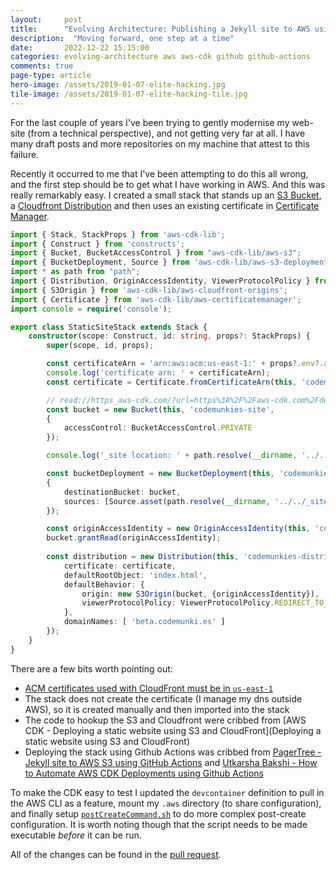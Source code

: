 ```yaml
---
layout: 	post
title:  	"Evolving Architecture: Publishing a Jekyll site to AWS using GitHub Actions and AWS CDK"
description:  "Moving forward, one step at a time"
date:   	2022-12-22 15:15:00
categories: evolving-architecture aws aws-cdk github github-actions
comments: true
page-type: article
hero-image: /assets/2019-01-07-elite-hacking.jpg
tile-image: /assets/2019-01-07-elite-hacking-tile.jpg
---
```


For the last couple of years I've been trying to gently modernise my web-site (from a technical perspective), and not getting very far at all. I have many draft posts and more repositories on my machine that attest to this failure.

Recently it occurred to me that I've been attempting to do this all wrong, and the first step should be to get what I have working in AWS. And this was really remarkably easy. I created a small stack that stands up an [S3 Bucket](https://aws.amazon.com/s3/), a [Cloudfront Distribution](https://aws.amazon.com/cloudfront/) and then uses an existing certificate in [Certificate Manager](https://aws.amazon.com/certificate-manager/).

```typescript
import { Stack, StackProps } from 'aws-cdk-lib';
import { Construct } from 'constructs';
import { Bucket, BucketAccessControl } from "aws-cdk-lib/aws-s3";
import { BucketDeployment, Source } from 'aws-cdk-lib/aws-s3-deployment';
import * as path from "path";
import { Distribution, OriginAccessIdentity, ViewerProtocolPolicy } from 'aws-cdk-lib/aws-cloudfront';
import { S3Origin } from 'aws-cdk-lib/aws-cloudfront-origins';
import { Certificate } from 'aws-cdk-lib/aws-certificatemanager';
import console = require('console');

export class StaticSiteStack extends Stack {
    constructor(scope: Construct, id: string, props?: StackProps) {
        super(scope, id, props);

        const certificateArn = 'arn:aws:acm:us-east-1:' + props?.env?.account + ':certificate/9e00ceb1-e749-46a7-a3ea-034f6d8b4e15';
        console.log('certificate arn: ' + certificateArn);
        const certificate = Certificate.fromCertificateArn(this, 'codemunikies-cert', certificateArn);

        // read://https_aws-cdk.com/?url=https%3A%2F%2Faws-cdk.com%2Fdeploying-a-static-website-using-s3-and-cloudfront%2F
        const bucket = new Bucket(this, 'codemunkies-site', 
        {
            accessControl: BucketAccessControl.PRIVATE
        });

        console.log('_site location: ' + path.resolve(__dirname, '../../_site'));

        const bucketDeployment = new BucketDeployment(this, 'codemunkies-site-deployment',
        {
            destinationBucket: bucket,
            sources: [Source.asset(path.resolve(__dirname, '../../_site'))]
        });

        const originAccessIdentity = new OriginAccessIdentity(this, 'codemunkies-site-originAccessIdentity');
        bucket.grantRead(originAccessIdentity);
        
        const distribution = new Distribution(this, 'codemunkies-distribution', {
            certificate: certificate,
            defaultRootObject: 'index.html',
            defaultBehavior: {
                origin: new S3Origin(bucket, {originAccessIdentity}),
                viewerProtocolPolicy: ViewerProtocolPolicy.REDIRECT_TO_HTTPS,
            },
            domainNames: [ 'beta.codemunki.es' ]
        });
    }
}
```

There are a few bits worth pointing out:
* [ACM certificates used with CloudFront must be in `us-east-1`](https://docs.aws.amazon.com/AmazonCloudFront/latest/DeveloperGuide/cnames-and-https-requirements.html#https-requirements-certificate-issuer)
* The stack does not create the certificate (I manage my dns outside AWS), so it is created manually and then imported into the stack
* The code to hookup the S3 and Cloudfront were cribbed from [AWS CDK - Deploying a static website using S3 and CloudFront](Deploying a static website using S3 and CloudFront)
* Deploying the stack using Github Actions was cribbed from [PagerTree - Jekyll site to AWS S3 using GitHub Actions](https://pagertree.com/blog/jekyll-site-to-aws-s3-using-github-actions) and [Utkarsha Bakshi - How to Automate AWS CDK Deployments using Github Actions](https://medium.com/geekculture/how-to-automate-aws-cdk-deployments-using-github-actions-cec5db24ca8d)

To make the CDK easy to test I updated the `devcontainer` definition to pull in the AWS CLI as a feature, mount my `.aws` directory (to share configuration), and finally setup [`postCreateCommand.sh`](https://github.com/microsoft/vscode-remote-release/issues/3527#issuecomment-674739457) to do more complex post-create configuration. It is worth noting though that the script needs to be made executable _before_ it can be run.

All of the changes can be found in the [pull request](https://github.com/steve-codemunkies/steve-codemunkies.github.io/pull/2).